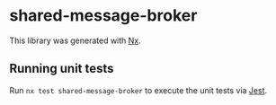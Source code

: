 # shared-message-broker

This library was generated with [Nx](https://nx.dev).

## Running unit tests

Run `nx test shared-message-broker` to execute the unit tests via [Jest](https://jestjs.io).
